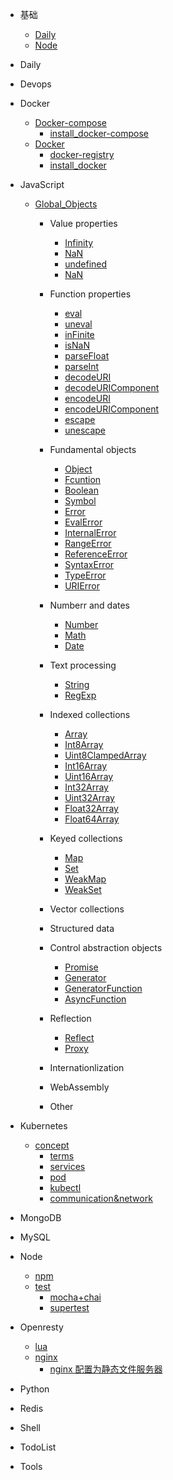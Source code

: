 - 基础
  - [Daily]()
  - [Node](Node)
- Daily

- Devops

- Docker

  - [Docker-compose](Docker/Docker-compose/index.md)
    - [install_docker-compose](Docker/docker-compose/install_docker-compose.md)
  - [Docker](Docker/Docker/index.md)
    - [docker-registry](Docker/Docker/docker-registry.md)
    - [install_docker](Docker/Dockerinstall_docker.md)

- JavaScript

  - [Global_Objects](JavaScript/Global_Objects/index.md)
    - Value properties
      - [Infinity](./JavaScript/Global_Objects/inFinity.md)
      - [NaN](./JavaScript/Global_Objects/nan.md)
      - [undefined](./JavaScript/Global_Objects/undefined.md)
      - [NaN](./JavaScript/Global_Objects/nan.md)
    - Function properties
      - [eval](./JavaScript/Global_Objects/eval.md)
      - [uneval](./JavaScript/Global_Objects/uneval.md)
      - [inFinite](./JavaScript/Global_Objects/inFinite.md)
      - [isNaN](./JavaScript/Global_Objects/isNaN.md)
      - [parseFloat](./JavaScript/Global_Objects/parseFloat.md)
      - [parseInt](./JavaScript/Global_Objects/parseInt.md)
      - [decodeURI](./JavaScript/Global_Objects/decodeURI.md)
      - [decodeURIComponent](./JavaScript/Global_Objects/decodeURIComponent.md)
      - [encodeURI](./JavaScript/Global_Objects/encodeURI.md)
      - [encodeURIComponent](./JavaScript/Global_Objects/encodeURIComponent.md)
      - [escape](./JavaScript/Global_Objects/escape.md)
      - [unescape](./JavaScript/Global_Objects/unescape.md)
    - Fundamental objects
      - [Object](./JavaScript/Global_Objects/object.md)
      - [Fcuntion](./fcuntion.md)
      - [Boolean](./boolean.md)
      - [Symbol](./symbol.md)
      - [Error](./error.md)
      - [EvalError](./evalError.md)
      - [InternalError](./internalError.md)
      - [RangeError](./rangeError.md)
      - [ReferenceError](./referenceError.md)
      - [SyntaxError](./syntaxError.md)
      - [TypeError](./typeError.md)
      - [URIError](./uRIError.md)
    - Numberr and dates
      - [Number](./number.md)
      - [Math](./math.md)
      - [Date](./date.md)
    - Text processing
      - [String](./string.md)
      - [RegExp](./regExp.md)
    - Indexed collections
      - [Array](./array.md)
      - [Int8Array](./int8Array.md)
      - [Uint8ClampedArray](./uint8ClampedArray.md)
      - [Int16Array]()
      - [Uint16Array]()
      - [Int32Array]()
      - [Uint32Array]()
      - [Float32Array]()
      - [Float64Array]()
    - Keyed collections
      - [Map](./map.md)
      - [Set](./set.md)
      - [WeakMap](./weakmap.md)
      - [WeakSet](./weakSet.md)

    - Vector collections

    - Structured data

    - Control abstraction objects
      - [Promise](./promise.md)
      - [Generator](./generator.md)
      - [GeneratorFunction](./generatorFunction.md)
      - [AsyncFunction](./asyncFunction.md)
    - Reflection
      - [Reflect]('./reflct.md)
      - [Proxy]('./proxy.md)

    - Internationlization

    - WebAssembly

    - Other

- Kubernetes

  - [concept](Kubernetes/concept/index.md)
    - [terms](Kubernetes/concept/terms.md)
    - [services](Kubernetes/concept/services.md)
    - [pod](Kubernetes/concept/pod.md)
    - [kubectl](Kubernetes/concept/kubectl.md)
    - [communication&network](Kubernetes/concept/communication&network.md)

- MongoDB

- MySQL

- Node

  - [npm](Node/npm)
  - [test](Node/test/index.md)
    - [mocha+chai](Node/test/mocha+chai.md)
    - [supertest](Node/test/supertest.md)

- Openresty
  - [lua](Openresty/lua/index.md)
  - [nginx](Openresty/nginx/index.md)
    - [nginx 配置为静态文件服务器](Openresty/nginx/nginx配置为静态文件服务器.md)
- Python

- Redis

- Shell

- TodoList

- Tools
